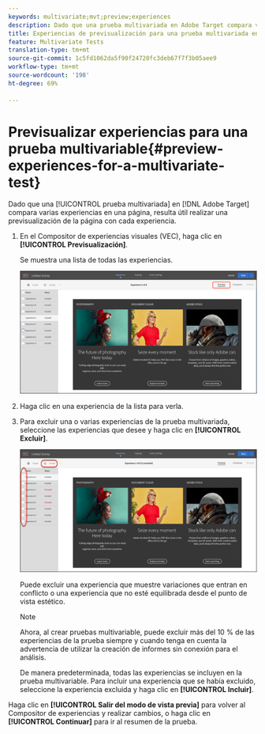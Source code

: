 ```yaml
---
keywords: multivariate;mvt;preview;experiences
description: Dado que una prueba multivariada en Adobe Target compara varias experiencias en una página, resulta útil realizar una previsualización de la página con cada experiencia.
title: Experiencias de previsualización para una prueba multivariada en Adobe Target
feature: Multivariate Tests
translation-type: tm+mt
source-git-commit: 1c5fd1062da5f90f24720fc3deb67f7f3b05aee9
workflow-type: tm+mt
source-wordcount: '198'
ht-degree: 69%

---
```



# Previsualizar experiencias para una prueba multivariable{#preview-experiences-for-a-multivariate-test}

Dado que una [!UICONTROL prueba multivariada] en [!DNL Adobe Target] compara varias experiencias en una página, resulta útil realizar una previsualización de la página con cada experiencia.

1. En el Compositor de experiencias visuales (VEC), haga clic en **[!UICONTROL Previsualización]**.

   Se muestra una lista de todas las experiencias.

   ![](assets/preview.png)

1. Haga clic en una experiencia de la lista para verla.

1. Para excluir una o varias experiencias de la prueba multivariada, seleccione las experiencias que desee y haga clic en **[!UICONTROL Excluir]**.

   ![Excluir experiencias](/help/c-activities/c-multivariate-testing/t-create-multivariate-test/assets/preview-mvt-exclude.png)

   Puede excluir una experiencia que muestre variaciones que entran en conflicto o una experiencia que no esté equilibrada desde el punto de vista estético.

   >[!NOTE]
   >
   >Ahora, al crear pruebas multivariable, puede excluir más del 10 % de las experiencias de la prueba siempre y cuando tenga en cuenta la advertencia de utilizar la creación de informes sin conexión para el análisis.

   De manera predeterminada, todas las experiencias se incluyen en la prueba multivariable. Para incluir una experiencia que se había excluido, seleccione la experiencia excluida y haga clic en **[!UICONTROL Incluir]**.

Haga clic en **[!UICONTROL Salir del modo de vista previa]** para volver al Compositor de experiencias y realizar cambios, o haga clic en **[!UICONTROL Continuar]** para ir al resumen de la prueba.


